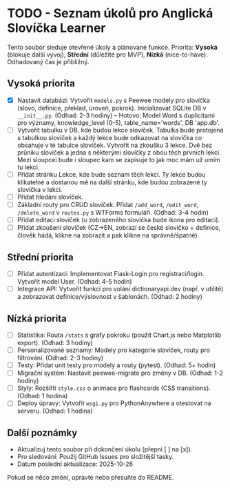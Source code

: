 # TODO - Seznam úkolů pro Anglická Slovíčka Learner

Tento soubor sleduje otevřené úkoly a plánované funkce. Priorita: **Vysoká** (blokuje další vývoj), **Střední** (důležité pro MVP), **Nízká** (nice-to-have). Odhadovaný čas je přibližný.

## Vysoká priorita
- [x] Nastavit databázi: Vytvořit `models.py` s Peewee modely pro slovíčka (slovo, definice, překlad, úroveň, pokrok). Inicializovat SQLite DB v `__init__.py`. (Odhad: 2-3 hodiny) – Hotovo: Model Word s duplicitami pro významy, knowledge_level (0-5), table_name='words', DB 'app.db'.
- [ ] Vytvořit tabulku v DB, kde budou lekce slovíček. Tabulka bude protojená s tabulkou slovíček a každý lekce bude odkazovat na slovíčka co obsahuje v té tabulce slovíček. Vytvořit na zkoušku 3 lekce. Dvě bez průniku slovíček a jedna s některými slovíčky z obou těch prvních lekcí. Mezi sloupcei bude i sloupec kam se zapisuje to jak moc mám už umím tu lekci.
- [ ] Přidat stránku Lekce, kde bude seznam těch lekcí. Ty lekce budou klikatelné a dostanou mě na další stránku, kde budou zobrazené ty slovíčka v lekci.
- [ ] Přidat hledání slovíček.
- [ ] Základní routy pro CRUD slovíček: Přidat `/add_word`, `/edit_word`, `/delete_word` v `routes.py` s WTForms formuláři. (Odhad: 3-4 hodin)
- [ ] Přidat editaci slovíček (u zobrazeného slovíčka bude ikona pro editaci).
- [ ] Přidat zkoušení slovíček (CZ->EN, zobrazí se české slovíčko + definice, člověk hádá, klikne na zobrazit a pak klikne na správně/špatně)

## Střední priorita
- [ ] Přidat autentizaci: Implementovat Flask-Login pro registraci/login. Vytvořit model User. (Odhad: 4-5 hodin)
- [ ] Integrace API: Vytvořit funkci pro volání dictionaryapi.dev (např. v utilitě) a zobrazovat definice/výslovnost v šablonách. (Odhad: 2 hodiny)

## Nízká priorita
- [ ] Statistika: Routa `/stats` s grafy pokroku (použít Chart.js nebo Matplotlib export). (Odhad: 3 hodiny)
- [ ] Personalizované seznamy: Modely pro kategorie slovíček, routy pro filtrování. (Odhad: 2-3 hodiny)
- [ ] Testy: Přidat unit testy pro modely a routy (pytest). (Odhad: 5+ hodin)
- [ ] Migrační systém: Nastavit peewee-migrate pro změny v DB. (Odhad: 1-2 hodiny)
- [ ] Styly: Rozšířit `style.css` o animace pro flashcards (CSS transitions). (Odhad: 1 hodina)
- [ ] Deploy úpravy: Vytvořit `wsgi.py` pro PythonAnywhere a otestovat na serveru. (Odhad: 1 hodina)

## Další poznámky
- Aktualizuj tento soubor při dokončení úkolu (přepni [ ] na [x]).
- Pro sledování: Použij GitHub Issues pro složitější tasky.
- Datum poslední aktualizace: 2025-10-26

Pokud se něco změní, upravte nebo přesuňte do README.